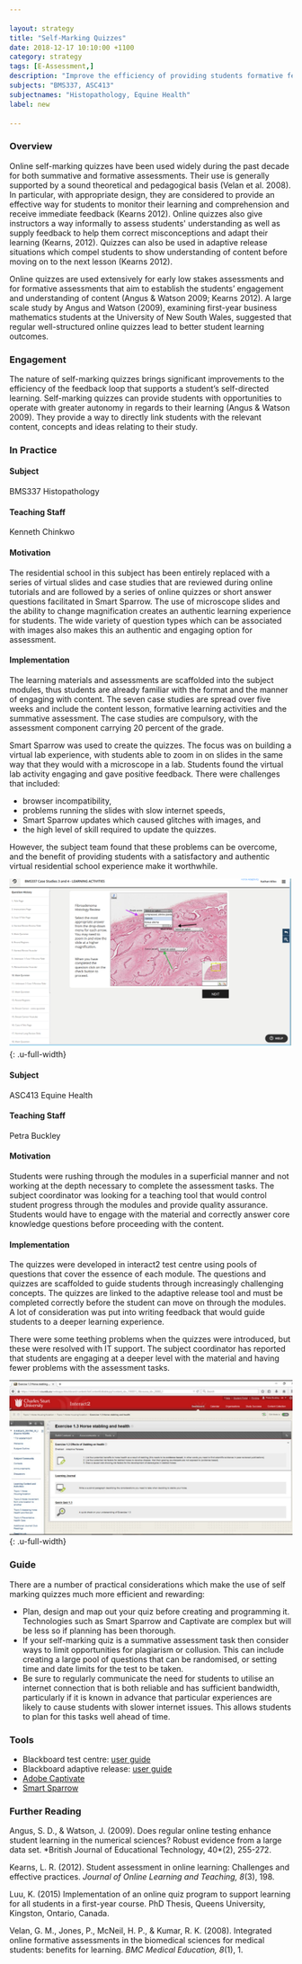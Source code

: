 ```yaml
---

layout: strategy
title: "Self-Marking Quizzes"
date: 2018-12-17 10:10:00 +1100
category: strategy
tags: [E-Assessment,]
description: "Improve the efficiency of providing students formative feedback."
subjects: "BMS337, ASC413"
subjectnames: "Histopathology, Equine Health"
label: new

---
```


### Overview

Online self-marking quizzes have been used widely during the past decade for both summative and formative assessments. Their use is generally supported by a sound theoretical and pedagogical basis (Velan et al. 2008). In particular, with appropriate design, they are considered to provide an effective way for students to monitor their learning and comprehension and receive immediate feedback (Kearns 2012). Online quizzes also give instructors a way informally to assess students' understanding as well as supply feedback to help them correct misconceptions and adapt their learning (Kearns, 2012). Quizzes can also be used in adaptive release situations which compel students to show understanding of content before moving on to the next lesson (Kearns 2012).

Online quizzes are used extensively for early low stakes assessments and for formative assessments that aim to establish the students’ engagement and understanding of content (Angus & Watson 2009; Kearns 2012). A large scale study by Angus and Watson (2009), examining first-year business mathematics students at the University of New South Wales, suggested that regular well-structured online quizzes lead to better student learning outcomes.

### Engagement

The nature of self-marking quizzes brings significant improvements to the efficiency of the feedback loop that supports a student’s self-directed learning. Self-marking quizzes can provide students with opportunities to operate with greater autonomy in regards to their learning (Angus & Watson 2009). They provide a way to directly link students with the relevant content, concepts and ideas relating to their study.

### In Practice

<div class="u-release practice" >

<div class="practice-item">
<div class="practice-content" markdown="1">

#### Subject
BMS337 Histopathology

#### Teaching Staff
Kenneth Chinkwo

#### Motivation

The residential school in this subject has been entirely replaced with a series of virtual slides and case studies that are reviewed during online tutorials and are followed by a series of online quizzes or short answer questions facilitated in Smart Sparrow. The use of microscope slides and the ability to change magnification creates an authentic learning experience for students. The wide variety of question types which can be associated with images also makes this an authentic and engaging option for assessment.

#### Implementation
The learning materials and assessments are scaffolded into the subject modules, thus students are already familiar with the format and the manner of engaging with content. The seven case studies are spread over five weeks and include the content lesson, formative learning activities and the summative assessment. The case studies are compulsory, with the assessment component carrying 20 percent of the grade.

Smart Sparrow was used to create the quizzes. The focus was on building a virtual lab experience, with students able to zoom in on slides in the same way that they would with a microscope in a lab. Students found the virtual lab activity engaging and gave positive feedback. There were challenges that included:

- browser incompatibility,
- problems running the slides with slow internet speeds,
- Smart Sparrow updates which caused glitches with images, and
- the high level of skill required to update the quizzes.

However, the subject team found that these problems can be overcome, and the benefit of providing students with a satisfactory and authentic virtual residential school experience make it worthwhile.

![Screenshot of Smart Sparrow example](../images/practices/Self-Marking-Quizzes-BMS337.png){: .u-full-width}

</div>
</div>

<div class="practice-item">
<div class="practice-content" markdown="1">

#### Subject
ASC413 Equine Health

#### Teaching Staff
Petra Buckley

#### Motivation

Students were rushing through the modules in a superficial manner and not working at the depth necessary to complete the assessment tasks. The subject coordinator was looking for a teaching tool that would control student progress through the modules and provide quality assurance. Students would have to engage with the material and correctly answer core knowledge questions before proceeding with the content.

#### Implementation

The quizzes were developed in interact2 test centre using pools of questions that cover the essence of each module. The questions and quizzes are scaffolded to guide students through increasingly challenging concepts. The quizzes are linked to the adaptive release tool and must be completed correctly before the student can move on through the modules. A lot of consideration was put into writing feedback that would guide students to a deeper learning experience.

There were some teething problems when the quizzes were introduced, but these were resolved with IT support. The subject coordinator has reported that students are engaging at a deeper level with the material and having fewer problems with the assessment tasks.

![Screenshot of the Interact2 test used in this subject](../images/practices/Self-Marking-Quizzes-ASC413.png){: .u-full-width}

</div>
</div>

</div>

### Guide

There are a number of practical considerations which make the use of self marking quizzes much more efficient and rewarding:

* Plan, design and map out your quiz before creating and programming it. Technologies such as Smart Sparrow and Captivate are complex but will be less so if planning has been thorough.
* If your self-marking quiz is a summative assessment task then consider ways to limit opportunities for plagiarism or collusion. This can include creating a large pool of questions that can be randomised, or setting time and date limits for the test to be taken.
* Be sure to regularly communicate the need for students to utilise an internet connection that is both reliable and has sufficient bandwidth, particularly if it is known in advance that particular experiences are likely to cause students with slower internet issues. This allows students to plan for this tasks well ahead of time.

### Tools

* Blackboard test centre: [user guide](http://www.csu.edu.au/division/learning-and-teaching/interact2_help/faculty-and-csu-staff/tests,-pools-and-surveys)
* Blackboard adaptive release: [user guide](http://www.csu.edu.au/division/learning-and-teaching/interact2_help/faculty-and-csu-staff/site-content/release-content)
* [Adobe Captivate](https://www.adobe.com/au/products/captivate.html)
* [Smart Sparrow](https://www.smartsparrow.com/)

### Further Reading

<div class="apa-ref" markdown="1">
Angus, S. D., & Watson, J. (2009). Does regular online testing enhance student learning in the numerical sciences? Robust evidence from a large data set. *British Journal of Educational Technology, 40*(2), 255-272.

Kearns, L. R. (2012). Student assessment in online learning: Challenges and effective practices. *Journal of Online Learning and Teaching, 8*(3), 198.

Luu, K. (2015) Implementation of an online quiz program to support learning for all students in a first-year course. PhD Thesis, Queens University, Kingston, Ontario, Canada.

Velan, G. M., Jones, P., McNeil, H. P., & Kumar, R. K. (2008). Integrated online formative assessments in the biomedical sciences for medical students: benefits for learning. *BMC Medical Education, 8*(1), 1.
</div>
